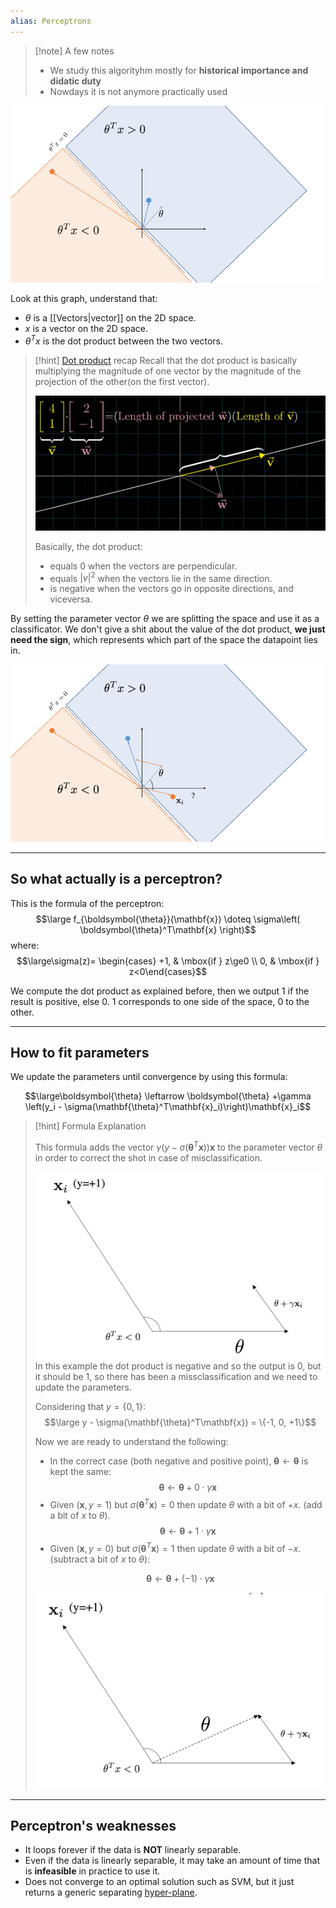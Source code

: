 ```yaml
---
alias: Perceptrons
---
```


> [!note] A few notes
> - We study this algorityhm mostly for **historical importance and didatic duty**
> - Nowdays it is not anymore practically used

![](../z_images/Pasted%20image%2020230604174005.png)


Look at this graph, understand that:
- $\theta$ is a [[Vectors|vector]] on the 2D space.
- $x$ is a vector on the 2D space.
- $\theta^T x$ is the dot product between the two vectors.

> [!hint] [Dot product](../Linear%20Algebra/Dot%20product.md) recap
> Recall that the dot product is basically multiplying the magnitude of one vector by the magnitude of the projection of the other(on the first vector).
> 
> ![](../z_images/Pasted%20image%2020230305172741.png)
> 
> Basically, the dot product:
> - equals $0$ when the vectors are perpendicular.
> - equals $|v|^2$ when the vectors lie in the same direction.
> - is negative when the vectors go in opposite directions, and viceversa.


By setting the parameter vector $\theta$ we are splitting the space and use it as a classificator. 
We don't give a shit about the value of the dot product, **we just need the sign**, which represents which part of the space the datapoint lies in.

![](../z_images/Pasted%20image%2020230604181653.png)

---

## So what actually is a perceptron?

This is the formula of the perceptron:
$$\large f_{\boldsymbol{\theta}}(\mathbf{x}) \doteq \sigma\left(  \boldsymbol{\theta}^T\mathbf{x} \right)$$
where:
$$\large\sigma(z)= \begin{cases} +1, & \mbox{if } z\ge0 \\ 0, & \mbox{if } z<0\end{cases}$$

We compute the dot product as explained before, then we output 1 if the result is positive, else 0.
1 corresponds to one side of the space, 0 to the other.

---

## How to fit parameters

We update the parameters until convergence by using this formula:

$$\large\boldsymbol{\theta} \leftarrow  \boldsymbol{\theta} +\gamma \left(y_i - \sigma(\mathbf{\theta}^T\mathbf{x}_i)\right)\mathbf{x}_i$$

> [!hint] Formula Explanation
> 
> This formula adds the vector $\gamma \left(y - \sigma(\mathbf{\theta}^T\mathbf{x})\right)\mathbf{x}$ to the parameter vector $\theta$ in order to correct the shot in case of misclassification.
> 
> ![](../z_images/Pasted%20image%2020230604190444.png) 
> In this example the dot product is negative and so the output is 0, but it should be 1, so there has been a missclassification and we need to update the parameters.
> 
> Considering that $y=\{0, 1\}$:
> $$\large y - \sigma(\mathbf{\theta}^T\mathbf{x}) = \{-1, 0, +1\}$$
> 
> Now we are ready to understand the following:
> - In the correct case (both negative and positive point), $\boldsymbol{\theta} \leftarrow  \boldsymbol{\theta}$ is kept the same:
> $$\boldsymbol{\theta} \leftarrow  \boldsymbol{\theta} +0\cdot\gamma \mathbf{x}$$
>  - Given $(\mathbf{x}, y=1)$ but $\sigma\left(\mathbf{\theta}^T\mathbf{x}\right)=0$ then update $\theta$ with a bit of $+x$. (add a bit of $x$ to $\theta$).
>  $$\boldsymbol{\theta} \leftarrow  \boldsymbol{\theta} +1\cdot\gamma \mathbf{x}$$
>  - Given $(\mathbf{x}, y=0)$ but $\sigma\left(\mathbf{\theta}^T\mathbf{x}\right)=1$ then update $\theta$ with a bit of $-x$. (subtract a bit of $x$ to $\theta$):
>    
> $$\boldsymbol{\theta} \leftarrow  \boldsymbol{\theta} +(-1)\cdot\gamma \mathbf{x}$$
> 
> ![](../z_images/Pasted%20image%2020230604192208.png)

---

## Perceptron's weaknesses

- It loops forever if the data is **NOT** linearly separable.
- Even if the data is linearly separable, it may take an amount of time that is **infeasible** in practice to use it.
- Does not converge to an optimal solution such as SVM, but it just returns a generic separating [hyper-plane](../Linear%20Algebra/Hyperplanes.md).